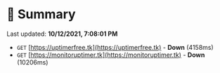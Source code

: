 # 📖 Summary
Last updated: **10/12/2021, 7:08:01 PM**

- `GET` [https://uptimerfree.tk](https://uptimerfree.tk) - **Down** (4158ms)
- `GET` [https://monitoruptimer.tk](https://monitoruptimer.tk) - **Down** (10206ms)
